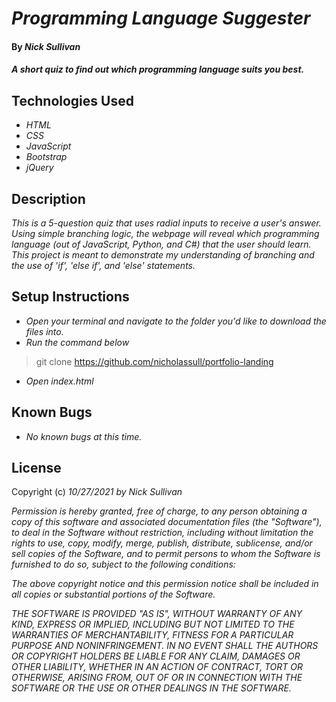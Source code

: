 # _Programming Language Suggester_

#### By _**Nick Sullivan**_

#### _A short quiz to find out which programming language suits you best._

## Technologies Used

* _HTML_
* _CSS_
* _JavaScript_
* _Bootstrap_
* _jQuery_

## Description

_This is a 5-question quiz that uses radial inputs to receive a user's answer. Using simple branching logic, the webpage will reveal which programming language (out of JavaScript, Python, and C#) that the user should learn. This project is meant to demonstrate my understanding of branching and the use of 'if', 'else if', and 'else' statements._

## Setup Instructions

* _Open your terminal and navigate to the folder you'd like to download the files into._
* _Run the command below_
> git clone https://github.com/nicholassull/portfolio-landing
* _Open index.html_


## Known Bugs

* _No known bugs at this time._

## License

Copyright (c) _10/27/2021_ _by Nick Sullivan_


_Permission is hereby granted, free of charge, to any person obtaining a copy of this software and associated documentation files (the "Software"), to deal in the Software without restriction, including without limitation the rights to use, copy, modify, merge, publish, distribute, sublicense, and/or sell copies of the Software, and to permit persons to whom the Software is furnished to do so, subject to the following conditions:_

_The above copyright notice and this permission notice shall be included in all copies or substantial portions of the Software._

_THE SOFTWARE IS PROVIDED "AS IS", WITHOUT WARRANTY OF ANY KIND, EXPRESS OR IMPLIED, INCLUDING BUT NOT LIMITED TO THE WARRANTIES OF MERCHANTABILITY, FITNESS FOR A PARTICULAR PURPOSE AND NONINFRINGEMENT. IN NO EVENT SHALL THE AUTHORS OR COPYRIGHT HOLDERS BE LIABLE FOR ANY CLAIM, DAMAGES OR OTHER LIABILITY, WHETHER IN AN ACTION OF CONTRACT, TORT OR OTHERWISE, ARISING FROM, OUT OF OR IN CONNECTION WITH THE SOFTWARE OR THE USE OR OTHER DEALINGS IN THE SOFTWARE._